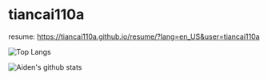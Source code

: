 # tiancai110a
resume:
https://tiancai110a.github.io/resume/?lang=en_US&user=tiancai110a

![Top Langs](https://github-readme-stats.vercel.app/api/top-langs/?username=tiancai110a&hide=javascript,html,css)


![Aiden's github stats](https://github-readme-stats.vercel.app/api?username=tiancai110a&show_icons=true&count_private=true&line_height=40)


[whatever]:![Metrics](https://metrics.lecoq.io/tiancai110a?template=classic&isocalendar=1&languages=1&isocalendar.duration=half-year&languages.ignored=html%2Ccss&languages.limit=8&languages.sections=most-used&languages.colors=github&languages.threshold=0%25&languages.indepth=false&languages.categories=markup%2C%20programming&languages.recent.categories=markup%2C%20programming&languages.recent.load=300&languages.recent.days=14&config.timezone=Asia%2FShanghai)
